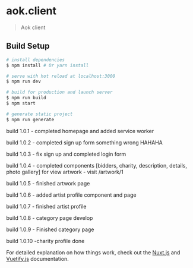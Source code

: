 # aok.client

> Aok client

## Build Setup

``` bash
# install dependencies
$ npm install # Or yarn install

# serve with hot reload at localhost:3000
$ npm run dev

# build for production and launch server
$ npm run build
$ npm start

# generate static project
$ npm run generate
```
build 1.0.1
    - completed homepage and added service worker

build 1.0.2
    - completed sign up form something wrong HAHAHA

build 1.0.3
    - fix sign up and completed login form

build 1.0.4
    - completed components [bidders, charity, description, details, photo gallery] for view artwork
    - visit /artwork/1

build 1.0.5 
    - finished artwork page

build 1.0.6
    - added artist profile component and page

build 1.0.7
    - finished artist profile
    
build 1.0.8
    - category page develop

build 1.0.9
    - Finished category page

build 1.0.10
    -charity profile done
    
For detailed explanation on how things work, check out the [Nuxt.js](https://github.com/nuxt/nuxt.js) and [Vuetify.js](https://vuetifyjs.com/) documentation.
